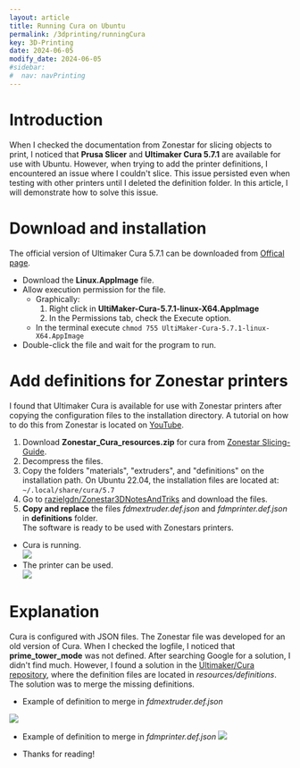 ```yaml
---
layout: article
title: Running Cura on Ubuntu
permalink: /3dprinting/runningCura
key: 3D-Printing 
date: 2024-06-05 
modify_date: 2024-06-05  
#sidebar:
#  nav: navPrinting   
---
```

# Introduction
When I checked the documentation from Zonestar for slicing objects to print, I noticed that **Prusa Slicer** and **Ultimaker Cura 5.7.1** are available for use with Ubuntu. However, when trying to add the printer definitions, I encountered an issue where I couldn't slice. This issue persisted even when testing with other printers until I deleted the definition folder. In this article, I will demonstrate how to solve this issue.

# Download and installation
The official version of Ultimaker Cura 5.7.1 can be downloaded from [Offical page](https://ultimaker.com/es/software/ultimaker-cura/#downloads).
- Download the **Linux.AppImage** file. 
- Allow execution permission for the file.
    - Graphically:
       1. Right click in **UltiMaker-Cura-5.7.1-linux-X64.AppImage** 
       2. In the Permissions tab, check the Execute option.
    - In the terminal execute `chmod 755 UltiMaker-Cura-5.7.1-linux-X64.AppImage`
- Double-click the file and wait for the program to run.

# Add  definitions for Zonestar printers
 I found that Ultimaker Cura is available for use with Zonestar printers after copying the configuration files to the installation directory. A tutorial on how to do this from Zonestar is located on [YouTube](https://www.youtube.com/watch?v=h2GynyUo7wQ).    
 1. Download **Zonestar_Cura_resources.zip** for cura from  [Zonestar Slicing-Guide](https://github.com/ZONESTAR3D/Slicing-Guide/tree/master/cura).   
 2. Decompress the files.   
 3. Copy the folders "materials", "extruders", and "definitions" on the installation path. On Ubuntu 22.04, the installation files are located at:   
    `~/.local/share/cura/5.7`     
 4. Go to [razielgdn/Zonestar3DNotesAndTriks](https://github.com/razielgdn/Zonestar3DNotesAndTricks/tree/main/Resources/definitions) and download the files.  
 5. **Copy and replace** the files *fdmextruder.def.json* and *fdmprinter.def.json* in **definitions** folder.  
 The software is ready to be used with Zonestars printers. 
 - Cura is running.    
   <img src="https://raw.githubusercontent.com/razielgdn/risingembeddedmx/main/assets/images/3dPrinting/Slice01.gif"/>   
 - The printer can be used.   
   <img class="image image--xl" src="https://raw.githubusercontent.com/razielgdn/risingembeddedmx/main/assets/images/3dPrinting/printerpiece.jpg"/>    

# Explanation
Cura is configured with JSON files. The Zonestar file was developed for an old version of Cura. When I checked the logfile, I noticed that **prime_tower_mode** was not defined. After searching Google for a solution, I didn't find much. However, I found a solution in the [Ultimaker/Cura repository](https://github.com/Ultimaker/Cura), where the definition files are located in *resources/definitions*. The solution was to merge the missing definitions.   
- Example of definition to merge in *fdmextruder.def.json*
 <img src="https://raw.githubusercontent.com/razielgdn/risingembeddedmx/main/assets/images/3dPrinting/cura01.png"/>     

- Example of definition to merge in *fdmprinter.def.json*
  <img src="https://raw.githubusercontent.com/razielgdn/risingembeddedmx/main/assets/images/3dPrinting/cura02.png"/>   

- Thanks for reading!